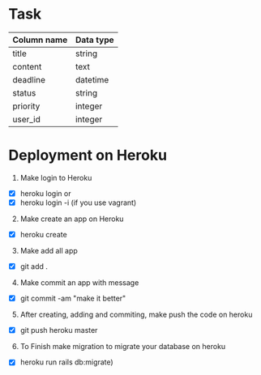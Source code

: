 # Task

| Column name | Data type |
| --- | ----------- |
| title | string |
| content |text|
| deadline | datetime |
| status | string |
| priority | integer |
| user_id | integer |

# Deployment on Heroku

1. Make login to Heroku
  - [x] heroku login or
  - [x] heroku login -i (if you use vagrant)

2. Make create an app on Heroku
  - [x] heroku create

3. Make add all app
  - [x] git add .

4. Make commit an app with message
  - [x] git commit -am "make it better"

5. After creating, adding and commiting, make push the code on heroku
  - [x] git push heroku master

6. To Finish make migration to migrate your database on heroku
  - [x] heroku run rails db:migrate)
